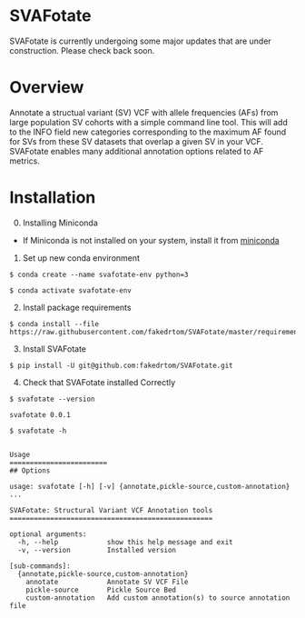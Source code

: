 SVAFotate
=========================

SVAFotate is currently undergoing some major updates that are under 
construction. Please check back soon.

Overview
=========================
Annotate a structual variant (SV) VCF with allele frequencies 
(AFs) from large population SV cohorts with a simple command line tool. 
This will add to the INFO field new categories corresponding to the 
maximum AF found for SVs from these SV datasets that overlap 
a given SV in your VCF. SVAFotate enables many additional annotation 
options related to AF metrics.


Installation
========================
0) Installing Miniconda

- If Miniconda is not installed on your system, install it from [miniconda](https://conda.io/en/latest/miniconda.html)


1) Set up new conda environment 

```
$ conda create --name svafotate-env python=3
```

```
$ conda activate svafotate-env
```


2) Install package requirements 

```
$ conda install --file https://raw.githubusercontent.com/fakedrtom/SVAFotate/master/requirements.txt
```


3) Install SVAFotate

```
$ pip install -U git@github.com:fakedrtom/SVAFotate.git
```


4) Check that SVAFotate installed Correctly 

```
$ svafotate --version

svafotate 0.0.1
```

```
$ svafotate -h 


Usage
======================== 
## Options

usage: svafotate [-h] [-v] {annotate,pickle-source,custom-annotation} ...

SVAFotate: Structural Variant VCF Annotation tools
==================================================

optional arguments:
  -h, --help            show this help message and exit
  -v, --version         Installed version

[sub-commands]:
  {annotate,pickle-source,custom-annotation}
    annotate            Annotate SV VCF File
    pickle-source       Pickle Source Bed
    custom-annotation   Add custom annotation(s) to source annotation file
```
